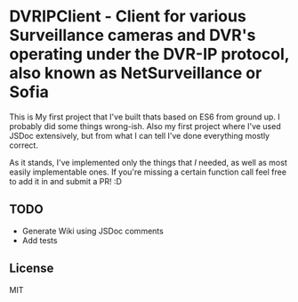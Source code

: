 # DVRIPClient - Client for various Surveillance cameras and DVR's operating under the DVR-IP protocol, also known as NetSurveillance or Sofia


This is My first project that I've built thats based on ES6 from ground up. I probably did some things wrong-ish. Also my first project where I've used JSDoc extensively, but from what I can tell I've done everything mostly correct.

As it stands, I've implemented only the things that *I* needed, as well as most easily implementable ones. If you're missing a certain function call feel free to add it in and submit a PR! :D

## TODO
- Generate Wiki using JSDoc comments
- Add tests

## License

MIT